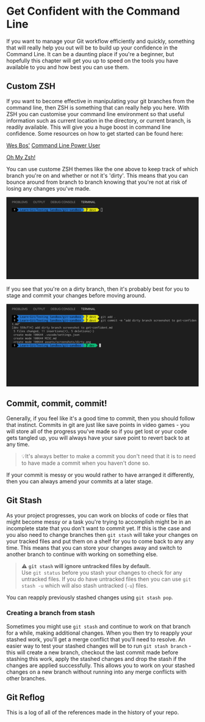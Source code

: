 # **Get Confident with the Command Line**

If you want to manage your Git workflow efficiently and quickly, something that will really help you out will be to build up your confidence in the Command Line. It can be a daunting place if you're a beginner, but hopefully this chapter will get you up to speed on the tools you have available to you and how best you can use them.

## **Custom ZSH**
If you want to become effective in manipulating your git branches from the command line, then ZSH is something that can really help you here. With ZSH you can customise your command line environment so that useful information such as current location in the directory, or current branch, is readily available. This will give you a huge boost in command line confidence. Some resources on how to get started can be found here:

[Wes Bos'](https://github.com/wesbos) [Command Line Power User](https://commandlinepoweruser.com/)

[Oh My Zsh!](https://ohmyz.sh)

You can use custome ZSH themes like the one above to keep track of which branch you're on and whether or not it's 'dirty'. This means that you can bounce around from branch to branch knowing that you're not at risk of losing any changes you've made. 


![](../assets/screenshots/dirty.png)

If you see that you're on a dirty branch, then it's probably best for you to stage and commit your changes before moving around.

![](../assets/screenshots/clean.png)


## **Commit, commit, commit!**
Generally, if you feel like it's a good time to commit, then you should follow that instinct. Commits in git are just like save points in video games - you will store all of the progress you've made so if you get lost or your code gets tangled up, you will always have your save point to revert back to at any time.

>💡It's always better to make a commit you don't need that it is to need to have made a commit when you haven't done so.

If your commit is messy or you would rather to have arranged it differently, then you can always amend your commits at a later stage.

## **Git Stash**
As your project progresses, you can work on blocks of code or files that might become messy or a task you're trying to accomplish might be in an incomplete state that you don't want to commit yet. If this is the case and you also need to change branches then `git stash` will take your changes on your tracked files and put them on a shelf for you to come back to any any time. This means that you can store your changes away and switch to another branch to continue with working on something else.

> ⚠️    **`git stash` will ignore untracked files by default.**             
> Use `git status` before you stash your changes to check for any untracked files. If you do have untracked files then you can use `git stash -u` which will also stash untracked (`-u`) files.

You can reapply previously stashed changes using `git stash pop`.

### Creating a branch from stash
Sometimes you might use `git stash` and continue to work on that branch for a while, making additional changes. When you then try to reapply your stashed work, you'll get a merge conflict that you'll need to resolve. An easier way to test your stashed changes will be to run `git stash branch` - this will create a new branch, checkout the last commit made before stashing this work, apply the stashed changes and drop the stash if the changes are applied successfully. This allows you to work on your stashed changes on a new branch without running into any merge conflicts with other branches.

## **Git Reflog** 
This is a log of all of the references made in the history of your repo.